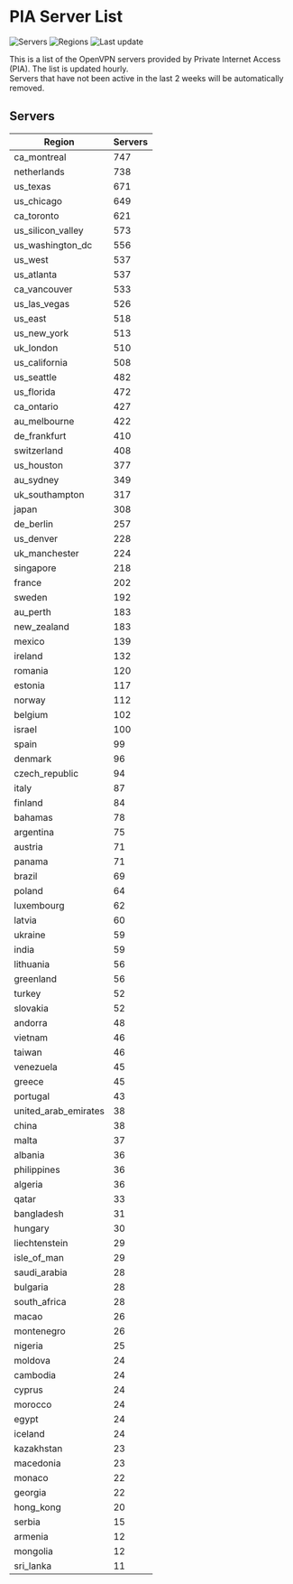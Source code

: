 # PIA Server List

![Servers](https://img.shields.io/badge/servers-17,673-blue)
![Regions](https://img.shields.io/badge/regions-97-blue)
![Last update](https://img.shields.io/badge/last_updated-Thu_Jul_04_10:16:07_UTC_2024-blue)

This is a list of the OpenVPN servers provided by Private Internet Access (PIA). The list is updated hourly. </br>
Servers that have not been active in the last 2 weeks will be automatically removed.

## Servers
| Region               | Servers |
|----------------------|---------|
| ca_montreal | 747 |
| netherlands | 738 |
| us_texas | 671 |
| us_chicago | 649 |
| ca_toronto | 621 |
| us_silicon_valley | 573 |
| us_washington_dc | 556 |
| us_west | 537 |
| us_atlanta | 537 |
| ca_vancouver | 533 |
| us_las_vegas | 526 |
| us_east | 518 |
| us_new_york | 513 |
| uk_london | 510 |
| us_california | 508 |
| us_seattle | 482 |
| us_florida | 472 |
| ca_ontario | 427 |
| au_melbourne | 422 |
| de_frankfurt | 410 |
| switzerland | 408 |
| us_houston | 377 |
| au_sydney | 349 |
| uk_southampton | 317 |
| japan | 308 |
| de_berlin | 257 |
| us_denver | 228 |
| uk_manchester | 224 |
| singapore | 218 |
| france | 202 |
| sweden | 192 |
| au_perth | 183 |
| new_zealand | 183 |
| mexico | 139 |
| ireland | 132 |
| romania | 120 |
| estonia | 117 |
| norway | 112 |
| belgium | 102 |
| israel | 100 |
| spain | 99 |
| denmark | 96 |
| czech_republic | 94 |
| italy | 87 |
| finland | 84 |
| bahamas | 78 |
| argentina | 75 |
| austria | 71 |
| panama | 71 |
| brazil | 69 |
| poland | 64 |
| luxembourg | 62 |
| latvia | 60 |
| ukraine | 59 |
| india | 59 |
| lithuania | 56 |
| greenland | 56 |
| turkey | 52 |
| slovakia | 52 |
| andorra | 48 |
| vietnam | 46 |
| taiwan | 46 |
| venezuela | 45 |
| greece | 45 |
| portugal | 43 |
| united_arab_emirates | 38 |
| china | 38 |
| malta | 37 |
| albania | 36 |
| philippines | 36 |
| algeria | 36 |
| qatar | 33 |
| bangladesh | 31 |
| hungary | 30 |
| liechtenstein | 29 |
| isle_of_man | 29 |
| saudi_arabia | 28 |
| bulgaria | 28 |
| south_africa | 28 |
| macao | 26 |
| montenegro | 26 |
| nigeria | 25 |
| moldova | 24 |
| cambodia | 24 |
| cyprus | 24 |
| morocco | 24 |
| egypt | 24 |
| iceland | 24 |
| kazakhstan | 23 |
| macedonia | 23 |
| monaco | 22 |
| georgia | 22 |
| hong_kong | 20 |
| serbia | 15 |
| armenia | 12 |
| mongolia | 12 |
| sri_lanka | 11 |